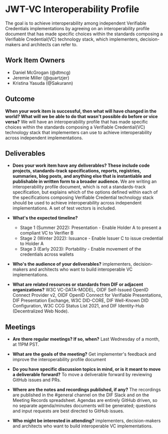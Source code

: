 # JWT-VC Interoperability Profile

The goal is to achieve interoperability among independent Verifiable Credentials implementations by agreeing on an interoperability profile document
that has made specific choices within the standards composing a Verifiable Credential(VC) technology stack,
which implementers, decision-makers and architects can refer to.

## Work Item Owners
- Daniel McGrogan (@dtmcg)
- Jeremie Miller (@quartzjer)
- Kristina Yasuda (@Sakurann)

## Outcome
**When your work item is successful, then what will have changed in the world? What
will we be able to do that wasn't possible do before or vice versa?**
We will have an interoperability profile that has made specific choices within the standards composing a Verifiable Credential(VC) technology stack 
that implementers can use to achieve interoperability across independent implementations.

## Deliverables
- **Does your work item have any deliverables? These include code projects,
  standards-track specifications, reports, registries, summaries, blog posts,
  and anything else that is instantiable and publishable in written form to a
  broader audience.**
We are writing an interoperability profile document, which is not a standards-track specification, 
but explains which of the options defined within each of the specifications composing Verifiable Credential technology stack should be used
to achieve interoperability across independent implementations. A set of test vectors is included.
  
- **What's the expected timeline?**
  - Stage 1 (Summer 2022): Presentation - Enable Holder A to present a compliant VC to Verifier B
  - Stage 2 (Winter 2022): Issuance​ - Enable Issuer C to issue credential to Holder A
  - Stage 3 (Early 2023): Portability - Enable movement of the credentials across wallets

- **Who's the audience of your deliverables?**
implementers, decision-makers and architects who want to build interoperable VC implementations.

- **What are related resources or standards from DIF or adjacent organizations?**
W3C VC-DATA-MODEL, OIDF Self-Issued OpenID Connect Provider v2, OIDF OpenID Connect for Verifiable Presentations, 
DIF Presentation Exchange, W3C DID-CORE, DIF Well-Known DID Configuration, W3C CCG Status List 2021, and DIF Identity-Hub (Decentralized Web Node).

## Meetings
- **Are there regular meetings? If so, when?**
Last Wednesday of a month, at 11PM PST.

- **What are the goals of the meeting?**
Get implementer's feedback and improve the interoperability profile document

- **Do you have specific discussion topics in mind, or is it meant to move a deliverable forward?**
To move a deliverable forward by reviewing GitHub issues and PRs.

- **Where are the notes and recordings published, if any?**
The recordings are published in the #general channel on the DIF Slack and on the Meeting Records spreadsheet. Agendas are entirely GitHub driven, so no separate agenda/minutes documents will be generated; questions and input requests are best directed to GitHub issues.

- **Who might be interested in attending?**
implementers, decision-makers and architects who want to build interoperable VC implementations.
